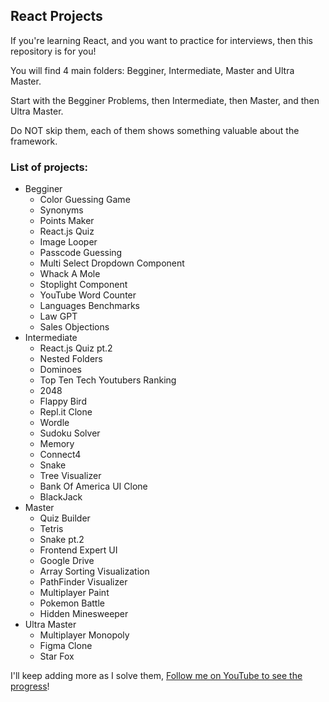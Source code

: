 ## React Projects

If you're learning React, and you want to practice for interviews, then this repository is for you!

You will find 4 main folders: Begginer, Intermediate, Master and Ultra Master.

Start with the Begginer Problems, then Intermediate, then Master, and then Ultra Master.

Do NOT skip them, each of them shows something valuable about the framework.

### List of projects:

- Begginer
  - Color Guessing Game
  - Synonyms
  - Points Maker
  - React.js Quiz
  - Image Looper
  - Passcode Guessing
  - Multi Select Dropdown Component
  - Whack A Mole
  - Stoplight Component
  - YouTube Word Counter
  - Languages Benchmarks
  - Law GPT
  - Sales Objections
- Intermediate
  - React.js Quiz pt.2
  - Nested Folders
  - Dominoes
  - Top Ten Tech Youtubers Ranking
  - 2048
  - Flappy Bird
  - Repl.it Clone
  - Wordle
  - Sudoku Solver
  - Memory
  - Connect4
  - Snake
  - Tree Visualizer
  - Bank Of America UI Clone
  - BlackJack
- Master
  - Quiz Builder
  - Tetris
  - Snake pt.2
  - Frontend Expert UI
  - Google Drive
  - Array Sorting Visualization
  - PathFinder Visualizer
  - Multiplayer Paint
  - Pokemon Battle
  - Hidden Minesweeper
- Ultra Master
  - Multiplayer Monopoly
  - Figma Clone
  - Star Fox

I'll keep adding more as I solve them, [Follow me on YouTube to see the progress](https://www.youtube.com/@pedrouzcategui1328)!
